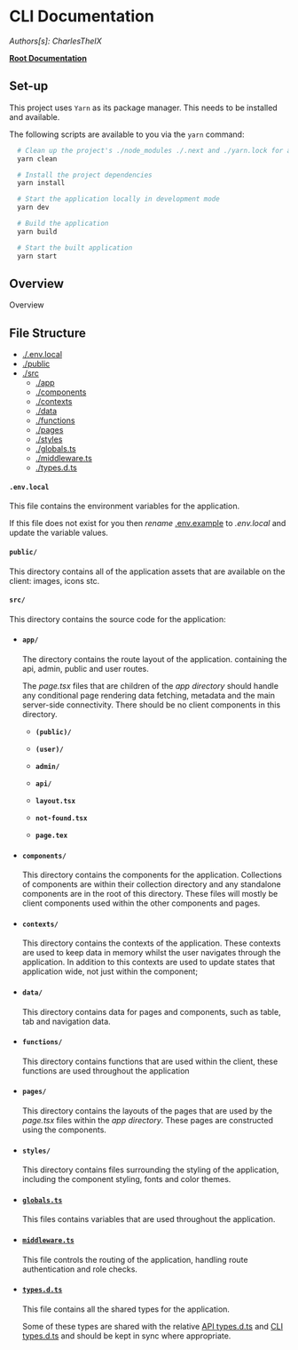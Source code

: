 # CLI Documentation

_Authors[s]: CharlesTheIX_

**[Root Documentation](../ReadMe.md)**

## Set-up

This project uses `Yarn` as its package manager. This needs to be installed and available.

The following scripts are available to you via the `yarn` command:

```bash
  # Clean up the project's ./node_modules ./.next and ./yarn.lock for a clean install
  yarn clean

  # Install the project dependencies
  yarn install

  # Start the application locally in development mode
  yarn dev

  # Build the application
  yarn build

  # Start the built application
  yarn start

```

## Overview

Overview

## File Structure

- [./.env.local](#envlocal)
- [./public](#public)
- [./src](#src)
  - [./app](#app)
  - [./components](#components)
  - [./contexts](#contexts)
  - [./data](#data)
  - [./functions](#functions)
  - [./pages](#pages)
  - [./styles](#styles)
  - [./globals.ts](#globalsts)
  - [./middleware.ts](#middlewarets)
  - [./types.d.ts](#typesdts)

#### **`.env.local`**

This file contains the environment variables for the application.

If this file does not exist for you then _rename_ [.env.example](./.env.example) to _.env.local_ and update the variable values.

#### **`public/`**

This directory contains all of the application assets that are available on the client: images, icons stc.

#### **`src/`**

This directory contains the source code for the application:

- #### **`app/`**

  The directory contains the route layout of the application. containing the api, admin, public and user routes.

  The _page.tsx_ files that are children of the _app directory_ should handle any conditional page rendering data fetching, metadata and the main server-side connectivity. There should be no client components in this directory.

  - **`(public)/`**

  - **`(user)/`**

  - **`admin/`**

  - **`api/`**

  - **`layout.tsx`**

  - **`not-found.tsx`**

  - **`page.tex`**

- #### **`components/`**

  This directory contains the components for the application. Collections of components are within their collection directory and any standalone components are in the root of this directory. These files will mostly be client components used within the other components and pages.

- #### **`contexts/`**

  This directory contains the contexts of the application. These contexts are used to keep data in memory whilst the user navigates through the application. In addition to this contexts are used to update states that application wide, not just within the component;

- #### **`data/`**

  This directory contains data for pages and components, such as table, tab and navigation data.

- #### **`functions/`**

  This directory contains functions that are used within the client, these functions are used throughout the application

- #### **`pages/`**

  This directory contains the layouts of the pages that are used by the _page.tsx_ files within the _app directory_. These pages are constructed using the components.

- #### **`styles/`**

  This directory contains files surrounding the styling of the application, including the component styling, fonts and color themes.

- #### [**`globals.ts`**](./src/globals.ts)

  This files contains variables that are used throughout the application.

- #### [**`middleware.ts`**](./src/middleware.ts)

  This file controls the routing of the application, handling route authentication and role checks.

- #### [**`types.d.ts`**](./src/types.d.ts)

  This file contains all the shared types for the application.

  Some of these types are shared with the relative [API types.d.ts](../api/src/types.d.ts) and [CLI types.d.ts](../cli/src/types.d.ts) and should be kept in sync where appropriate.
